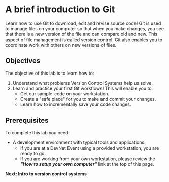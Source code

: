 A brief introduction to Git
===========================

Learn how to use Git to download, edit and revise source code! Git is used to manage files on your computer so that when you make changes, you see that there is a new version of the file and can compare old and new. This aspect of file management is called version control. Git also enables you to coordinate work with others on new versions of files.

Objectives
----------

The objective of this lab is to learn how to:

1.  Understand what problems Version Control Systems help us solve.
2.  Learn and practice your first Git workflows! This will enable you to:
    -   Get our sample-code on your workstation.
    -   Create a "safe place" for you to make and commit your changes.
    -   Learn how to incrementally save your code changes.

Prerequisites
-------------

To complete this lab you need:

-   A development environment with typical tools and applications.
    -   If you are at a DevNet Event using a provided workstation,
        you are ready to go.
    -   If you are working from your own workstation, please
        review the ***"How to setup your own computer"*** link at the
        top of this page.

**Next: Intro to version control systems**